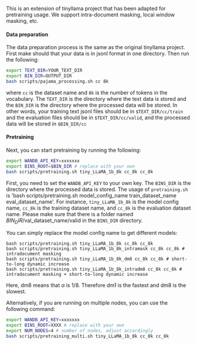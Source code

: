 
This is an extension of tinyllama project that has been adapted for pretraining usage.
We support intra-document masking, local window masking, etc. 

#### Data preparation
The data preparation process is the same as the original tinyllama project.
First make should that your data is in jsonl format in one directory. Then run the following:
```bash
export TEXT_DIR=YOUR_TEXT_DIR
export BIN_DIR=OUTPUT_DIR
bash scripts/pajama_processing.sh cc 8k
```
where `cc` is the dataset name and `8k` is the number of tokens in the vocabulary. 
The `TEXT_DIR` is the directory where the text data is stored and the `BIN_DIR` is the directory where the processed data will be stored.
In other words, your training text jsonl files should be in `$TEXT_DIR/cc/train` and the evaluation files should be in `$TEXT_DIR/cc/valid`, and the processed data will be stored in `$BIN_DIR/cc`

#### Pretraining
Next, you can start pretraining by running the following:
```bash
export WANDB_API_KEY=xxxxxxx
export BINS_ROOT=$BIN_DIR # replace with your own
bash scripts/pretraining.sh tiny_LLaMA_1b_8k cc_8k cc_8k
```
First, you need to set the `WANDB_API_KEY` to your own key. The `BINS_DIR` is the directory where the processed data is stored.
The usage of `pretraining.sh` is 'bash scripts/pretraining.sh model_config_name train_dataset_name eval_dataset_name'. For instance, 
`tiny_LLaMA_1b_8k` is the model config name, `cc_8k` is the training dataset name, and `cc_8k` is the evaluation dataset name. 
Please make sure that there is a folder named $BIN_DIR/$val_dataset_name/valid in the `BINS_DIR` directory.


You can simply replace the model config name to get different models:
```
bash scripts/pretraining.sh tiny_LLaMA_1b_8k cc_8k cc_8k
bash scripts/pretraining.sh tiny_LLaMA_1b_8k_intramask cc_8k cc_8k # intradocument masking
bash scripts/pretraining.sh tiny_LLaMA_1b_8k_dm8 cc_8k cc_8k # short-to-long dynamic increase 
bash scripts/pretraining.sh tiny_LLaMA_1b_8k_intradm8 cc_8k cc_8k # intradocument masking + short-to-long dynamic increase
```
Here, dm8 means that $\alpha$ is 1/8. Therefore dm1 is the fastest and dm8 is the slowest.

Alternatively, if you are running on multiple nodes, you can use the following command:
```bash
export WANDB_API_KEY=xxxxxxx
export BINS_ROOT=XXXX # replace with your own
export NUM_NODES=4 # number of nodes, adjust accordingly
bash scripts/pretraining_multi.sh tiny_LLaMA_1b_8k cc_8k cc_8k
```